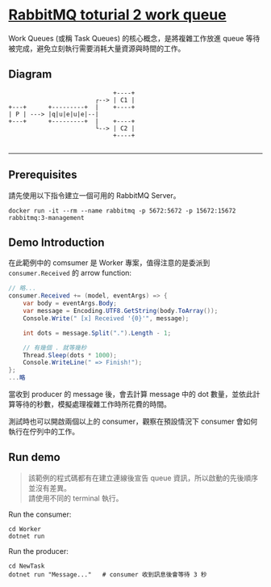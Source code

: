 # [RabbitMQ toturial 2 work queue](https://www.rabbitmq.com/tutorials/tutorial-two-dotnet.html)

Work Queues (或稱 Task Queues) 的核心概念，是將複雜工作放進 queue 等待被完成，避免立刻執行需要消耗大量資源與時間的工作。

## Diagram

```
                             +----+
                        ┌--> | C1 |
+---+      +---------+  |    +----+
| P | ---> |q|u|e|u|e|--|
+---+      +---------+  |    +----+
                        └--> | C2 |
                             +----+      
                     
```

---

## Prerequisites

請先使用以下指令建立一個可用的 RabbitMQ Server。

```
docker run -it --rm --name rabbitmq -p 5672:5672 -p 15672:15672 rabbitmq:3-management
```

## Demo Introduction

在此範例中的 comsumer 是 Worker 專案，值得注意的是委派到 `consumer.Received` 的 arrow function:

```csharp
// 略...
consumer.Received += (model, eventArgs) => {
    var body = eventArgs.Body;
    var message = Encoding.UTF8.GetString(body.ToArray());
    Console.Write(" [x] Received '{0}'", message);

    int dots = message.Split(".").Length - 1;

    // 有幾個 . 就等幾秒
    Thread.Sleep(dots * 1000);
    Console.WriteLine(" => Finish!");
};
...略
```

當收到 producer 的 message 後，會去計算 message 中的 dot 數量，並依此計算等待的秒數，模擬處理複雜工作時所花費的時間。

測試時也可以開啟兩個以上的 consumer，觀察在預設情況下 consumer 會如何執行在佇列中的工作。


## Run demo

> 該範例的程式碼都有在建立連線後宣告 queue 資訊，所以啟動的先後順序並沒有差異。  
> 請使用不同的 terminal 執行。

Run the consumer:

```
cd Worker
dotnet run
```

Run the producer:

```
cd NewTask
dotnet run "Message..."   # consumer 收到訊息後會等待 3 秒
```